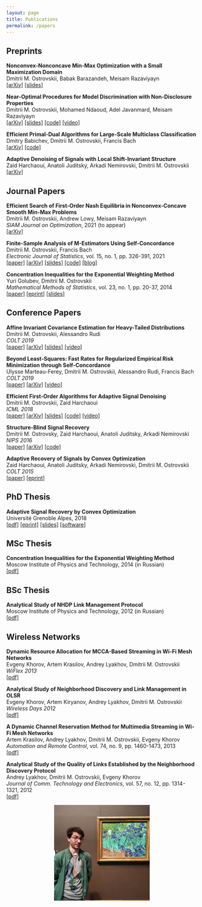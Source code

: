 ```yaml
---
layout: page
title: Publications
permalink: /papers
---
```

## Preprints ##  


__Nonconvex-Nonconcave Min-Max Optimization with a Small Maximization Domain__  
Dmitrii M. Ostrovskii, Babak Barazandeh, Meisam Razaviyayn  
[[arXiv]](https://arxiv.org/abs/2110.03950) 
[[slides]](assets/slides/slides-Newton-testing.pdf)  


__Near-Optimal Procedures for Model Discrimination with Non-Disclosure Properties__  
Dmitrii M. Ostrovskii, Mohamed Ndaoud, Adel Javanmard, Meisam Razaviyayn  
[[arXiv]](https://arxiv.org/abs/2012.02901) 
[[slides]](assets/slides/slides-Newton-testing.pdf) 
[[code]](https://github.com/ostrodmit/testing-without-recovery) 
[[video]](https://www.dropbox.com/s/9gdy6yhxed95kph/HSE-Newton-Testing.mp4?dl=0)  


__Efficient Primal-Dual Algorithms for Large-Scale Multiclass Classification__  
Dmitry Babichev, Dmitrii M. Ostrovskii, Francis Bach  
[[arXiv]](https://arxiv.org/abs/1902.03755)
[[code]](https://github.com/flykiller/sublinear-svm)


__Adaptive Denoising of Signals with Local Shift-Invariant Structure__  
Zaid Harchaoui, Anatoli Juditsky, Arkadi Nemirovski, Dmitrii M. Ostrovskii  
[[arXiv]](https://arxiv.org/abs/1806.04028)


## Journal Papers ##  

  

__Efficient Search of First-Order Nash Equilibria in Nonconvex-Concave Smooth Min-Max Problems__  
Dmitrii M. Ostrovskii, Andrew Lowy, Meisam Razaviyayn  
_SIAM Journal on Optimization_, 2021 (to appear)  
[[arXiv]](https://arxiv.org/abs/2002.07919)  


__Finite-Sample Analysis of M-Estimators Using Self-Concordance__  
Dmitrii M. Ostrovskii, Francis Bach  
_Electronic Journal of Statistics_, vol. 15, no. 1, pp. 326-391, 2021  
[[paper]](https://doi.org/10.1214/20-EJS1780)
[[arXiv]](https://arxiv.org/abs/1810.06838)
[[slides]](/assets/slides/selfconc-CWI-workshop-slides.pdf)
[[code]](https://github.com/ostrodmit/self-concordant)
[[blog]](https://ostrodmit.github.io/blog/2018/11/12/self-concordance-part-1/)


__Concentration Inequalities for the Exponential Weighting Method__  
Yuri Golubev, Dmitrii M. Ostrovskii  
_Mathematical Methods of Statistics_, vol. 23, no. 1, pp. 20-37, 2014  
[[paper]](https://link.springer.com/article/10.3103/S1066530714010025)
[[eprint]](https://hal.archives-ouvertes.fr/hal-01292413)
[[slides]](assets/slides/mipt2014-MSc-slides.pdf)


## Conference Papers ##  



__Affine Invariant Covariance Estimation for Heavy-Tailed Distributions__  
Dmitrii M. Ostrovskii, Alessandro Rudi  
_COLT 2019_  
[[paper]](http://proceedings.mlr.press/v99/ostrovskii19a.html) 
[[arXiv]](https://arxiv.org/abs/1902.03086) 
[[slides]](/assets/slides/colt19-heavy-covariance.pdf) 
[[video]](https://www.youtube.com/watch?v=wNsb29RQK3o)


__Beyond Least-Squares: Fast Rates for Regularized Empirical Risk Minimization through Self-Concordance__  
Ulysse Marteau-Ferey, Dmitrii M. Ostrovskii, Alessandro Rudi, Francis Bach  
_COLT 2019_    
[[paper]](http://proceedings.mlr.press/v99/marteau-ferey19a.html) 
[[arXiv]](https://arxiv.org/abs/1902.03046)
[[video]](https://www.youtube.com/watch?v=e4TOyguMWnw)


__Efficient First-Order Algorithms for Adaptive Signal Denoising__  
Dmitrii M. Ostrovskii, Zaid Harchaoui  
_ICML 2018_  
[[paper]](http://proceedings.mlr.press/v80/ostrovskii18a.html)
[[arXiv]](https://arxiv.org/abs/1803.11262)
[[slides]](assets/slides/algorec-icml18_back.pdf)
[[code]](https://github.com/ostrodmit/AlgoRec)
[[video]](https://www.youtube.com/watch?v=ObTNWzgemOs&t=6360s)


__Structure-Blind Signal Recovery__  
Dmitrii M. Ostrovsky, Zaid Harchaoui, Anatoli Juditsky, Arkadi Nemirovski  
_NIPS 2016_  
[[paper]](https://proceedings.neurips.cc/paper/2016/hash/2f4fe03d77724a7217006e5d16728874-Abstract.html)
[[arXiv]](https://arxiv.org/abs/1607.05712)
[[code]](https://github.com/ostrodmit/L2Rec)


__Adaptive Recovery of Signals by Convex Optimization__  
Zaid Harchaoui, Anatoli Juditsky, Arkadi Nemirovski, Dmitrii M. Ostrovskii  
_COLT 2015_  
[[paper]](http://proceedings.mlr.press/v40/Harchaoui15.html) 
[[eprint]](https://hal.inria.fr/hal-01250215/)


## PhD Thesis ##  



__Adaptive Signal Recovery by Convex Optimization__  
Université Grenoble Alpes, 2018  
[[pdf]](assets/theses/my-PhD-thesis.pdf)
[[eprint]](https://hal.archives-ouvertes.fr/tel-01767206/)
[[slides]](assets/slides/ostrovskii-sierra-handout.pdf)
[[software]](https://github.com/ostrodmit/AdaFilter)


## MSc Thesis ##  



__Concentration Inequalities for the Exponential Weighting Method__  
Moscow Institute of Physics and Technology, 2014 (in Russian)    
[[pdf]](assets/theses/my-MSc-thesis.pdf)


## BSc Thesis ##  


__Analytical Study of NHDP Link Management Protocol__  
Moscow Institute of Physics and Technology, 2012 (in Russian)  
[[pdf]](assets/theses/my-BSc-thesis.pdf)


## Wireless Networks ##  



__Dynamic Resource Allocation for MCCA-Based Streaming in Wi-Fi Mesh Networks__  
Evgeny Khorov, Artem Krasilov, Andrey Lyakhov, Dmitrii M. Ostrovskii  
_WiFlex 2013_  
[[pdf]](https://link.springer.com/chapter/10.1007%2F978-3-642-39805-6_9)

__Analytical Study of Neighborhood Discovery and Link Management in OLSR__  
Evgeny Khorov, Artem Kiryanov, Andrey Lyakhov, Dmitrii M. Ostrovskii  
_Wireless Days 2012_  
[[pdf]](http://www.gta.ufrj.br/ftp/gta/TechReports/wd2012/1569655727.pdf)


__A Dynamic Channel Reservation Method for Multimedia Streaming in Wi-Fi Mesh Networks__  
Artem Krasilov, Andrey Lyakhov, Dmitrii M. Ostrovskii, Evgeny Khorov  
_Automation and Remote Control_, vol. 74, no. 9, pp. 1460-1473, 2013  
[[pdf]](https://link.springer.com/content/pdf/10.1134%2FS0005117913090038.pdf)
  

__Analytical Study of the Quality of Links Established by the Neighborhood Discovery Protocol__  
Andrey Lyakhov, Dmitrii M. Ostrovskii, Evgeny Khorov  
_Journal of Comm. Technology and Electronics_, vol. 57, no. 12, pp. 1314-1321, 2012  
[[pdf]](https://link.springer.com/content/pdf/10.1134%2FS1064226912120030.pdf)


<p align = "center">
<img src="my_pic.jpg" alt="Getty museum" width="50%" align="center" hspace="20">
</p>